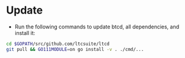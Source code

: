 # Update

* Run the following commands to update btcd, all dependencies, and install it:

```bash
cd $GOPATH/src/github.com/ltcsuite/ltcd
git pull && GO111MODULE=on go install -v . ./cmd/...
```
